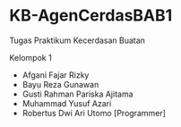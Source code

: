 # KB-AgenCerdasBAB1
Tugas Praktikum Kecerdasan Buatan

Kelompok 1 
- Afgani Fajar Rizky
- Bayu Reza Gunawan
- Gusti Rahman Pariska Ajitama
- Muhammad Yusuf Azari
- Robertus Dwi Ari Utomo [Programmer]
